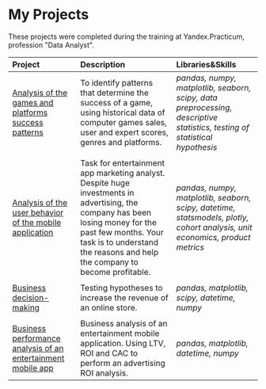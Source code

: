 # My Projects

These projects were completed during the training at Yandex.Practicum, profession "Data Analyst".

| Project | Description | Libraries&Skills | 
| :---------------------- | :---------------------- | :---------------------- |
| [Analysis of the games and platforms success patterns](games-analysis) | To identify patterns that determine the success of a game, using historical data of computer games sales, user and expert scores, genres and platforms.| *pandas, numpy, matplotlib, seaborn, scipy, data preprocessing, descriptive statistics, testing of statistical hypothesis*|
|  |  |  |
| [Analysis of the user behavior of the mobile application](mobile-app-user-behavior) | Task for entertainment app marketing analyst. Despite huge investments in advertising, the company has been losing money for the past few months. Your task is to understand the reasons and help the company to become profitable.| *pandas, numpy, matplotlib, seaborn, scipy, datetime, statsmodels, plotly, cohort analysis, unit economics, product metrics*|
|  |  |  |
| [Business decision-making](business-decision-making) | Testing hypotheses to increase the revenue of an online store.| *pandas, matplotlib, scipy, datetime, numpy*|
|  |  |  |
| [Business performance analysis of an entertainment mobile app](bus-performance-analysis) | Business analysis of an entertainment mobile application. Using LTV, ROI and CAC to perform an advertising ROI analysis. | *pandas, matplotlib, datetime, numpy*|
